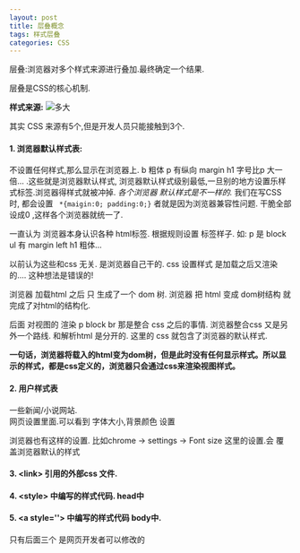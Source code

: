 ```yaml
---
layout: post
title: 层叠概念
tags: 样式层叠
categories: CSS
---
```




层叠:浏览器对多个样式来源进行叠加.最终确定一个结果.

层叠是CSS的核心机制.


**样式来源:**
![多大][image-1]

其实 CSS 来源有5个,但是开发人员只能接触到3个.



#### 1. 浏览器默认样式表:
不设置任何样式,那么显示在浏览器上.
b 粗体
p 有纵向 margin
h1 字号比p 大一倍...
.这些就是浏览器默认样式,
浏览器默认样式级别最低,一旦别的地方设置乐样式标签.浏览器得样式就被冲掉.
*各个浏览器 默认样式是不一样的.*
我们在写CSS 时, 都会设置 
` *{maigin:0; padding:0;}`
者就是因为浏览器兼容性问题. 干脆全部设成0 ,这样各个浏览器就统一了.


一直认为 浏览器本身认识各种 html标签.
根据规则设置 标签样子.
如: p 是 block
ul 有 margin left
h1 粗体...

以前认为这些和css 无关. 是浏览器自己干的.
css 设置样式 是加载之后又渲染的....
这种想法是错误的!

浏览器 加载html 之后 只 生成了一个 dom 树.
浏览器 把 html 变成 dom树结构 就完成了对html的结构化.

后面 对视图的 渲染 p block br 那是整合 css 之后的事情.
浏览器整合css 又是另外一个路线. 和解析html 是分开的.
这里的 css 就包含了浏览器的默认样式.

**一句话，浏览器将载入的html变为dom树，但是此时没有任何显示样式。所以显示的样式，都是css定义的，浏览器只会通过css来渲染视图样式。**







 
#### 2. 用户样式表
一些新闻/小说网站.  
网页设置里面.可以看到 字体大小,背景颜色 设置

浏览器也有这样的设置. 比如chrome → settings → Font size 
这里的设置.会 覆盖浏览器默认的样式



#### 3. \<link\> 引用的外部css 文件.
#### 4. \<style\> 中编写的样式代码. head中
#### 5. \<a style=''\> 中编写的样式代码 body中.
只有后面三个 是网页开发者可以修改的

[image-1]:	/image/css%E6%9D%A5%E6%BA%90%E5%9B%BE.png "CSS"